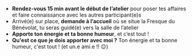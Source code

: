 - **Rendez-vous 15 min avant le début de l’atelier** pour poser tes affaires et faire connaissance avec les autres participant(e)s
- Arrivé(e) sur place, **demande à l’accueil** où se situe la Fresque du Bénévolat, tu seras guidé(e) vers la salle de l’atelier
- **Apporte ton énergie et ta bonne humeur**, et c’est tout !
- **Qu'est ce que je dois apporter avec moi ?** Ton énergie et ta bonne humeur, c'est tout ! (et un.e ami.e !! 😉)
